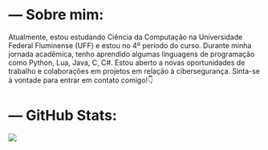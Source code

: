 # — Sobre mim:

Atualmente, estou estudando Ciência da Computação na Universidade Federal Fluminense (UFF) e estou no 4º período do curso. Durante minha jornada acadêmica, tenho aprendido algumas linguagens de programação como Python, Lua, Java, C, C#. Estou aberto a novas oportunidades de trabalho e colaborações em projetos em relação à cibersegurança. Sinta-se à vontade para entrar em contato comigo!👇

# — GitHub Stats:
![](https://github-readme-stats.vercel.app/api?username=onlyzwei&theme=transparent&hide_border=true&include_all_commits=true&count_private=true)<br/>
[](https://github-readme-stats.vercel.app/api/top-langs/?username=onlyzwei&theme=transparent&hide_border=false&include_all_commits=true&count_private=true&layout=compact)
